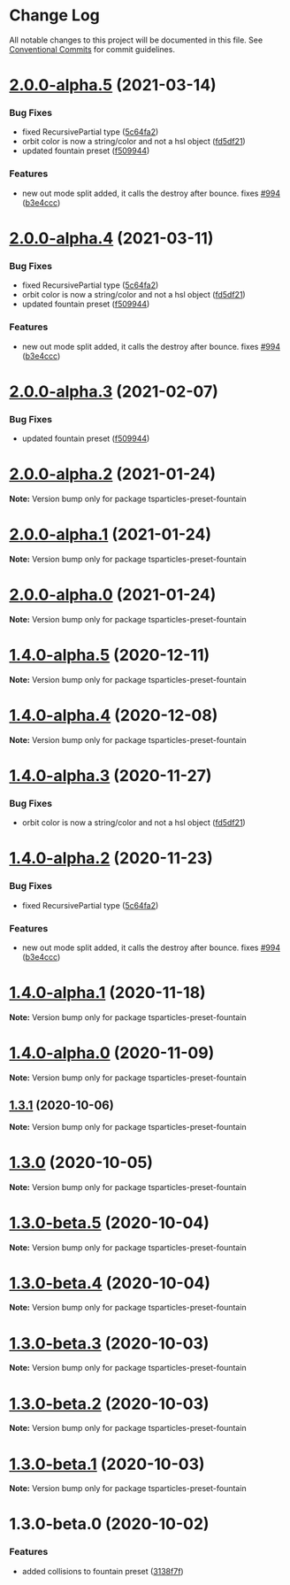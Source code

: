 # Change Log

All notable changes to this project will be documented in this file.
See [Conventional Commits](https://conventionalcommits.org) for commit guidelines.

# [2.0.0-alpha.5](https://github.com/matteobruni/tsparticles/compare/tsparticles-preset-fountain@1.5.0...tsparticles-preset-fountain@2.0.0-alpha.5) (2021-03-14)


### Bug Fixes

* fixed RecursivePartial type ([5c64fa2](https://github.com/matteobruni/tsparticles/commit/5c64fa2c55a15eb87ee9cb0b6a04166627ad5d0e))
* orbit color is now a string/color and not a hsl object ([fd5df21](https://github.com/matteobruni/tsparticles/commit/fd5df21d4a2ba785a4f256f54b9c351c8b6af02e))
* updated fountain preset ([f509944](https://github.com/matteobruni/tsparticles/commit/f5099446c7be44c49fb593a969fc4202eb1daf97))


### Features

* new out mode split added, it calls the destroy after bounce. fixes [#994](https://github.com/matteobruni/tsparticles/issues/994) ([b3e4ccc](https://github.com/matteobruni/tsparticles/commit/b3e4ccc61f30d10e2d9207aade18b37d87342f60))





# [2.0.0-alpha.4](https://github.com/matteobruni/tsparticles/compare/tsparticles-preset-fountain@1.4.4...tsparticles-preset-fountain@2.0.0-alpha.4) (2021-03-11)


### Bug Fixes

* fixed RecursivePartial type ([5c64fa2](https://github.com/matteobruni/tsparticles/commit/5c64fa2c55a15eb87ee9cb0b6a04166627ad5d0e))
* orbit color is now a string/color and not a hsl object ([fd5df21](https://github.com/matteobruni/tsparticles/commit/fd5df21d4a2ba785a4f256f54b9c351c8b6af02e))
* updated fountain preset ([f509944](https://github.com/matteobruni/tsparticles/commit/f5099446c7be44c49fb593a969fc4202eb1daf97))


### Features

* new out mode split added, it calls the destroy after bounce. fixes [#994](https://github.com/matteobruni/tsparticles/issues/994) ([b3e4ccc](https://github.com/matteobruni/tsparticles/commit/b3e4ccc61f30d10e2d9207aade18b37d87342f60))





# [2.0.0-alpha.3](https://github.com/matteobruni/tsparticles/compare/tsparticles-preset-fountain@2.0.0-alpha.2...tsparticles-preset-fountain@2.0.0-alpha.3) (2021-02-07)


### Bug Fixes

* updated fountain preset ([f509944](https://github.com/matteobruni/tsparticles/commit/f5099446c7be44c49fb593a969fc4202eb1daf97))





# [2.0.0-alpha.2](https://github.com/matteobruni/tsparticles/compare/tsparticles-preset-fountain@2.0.0-alpha.1...tsparticles-preset-fountain@2.0.0-alpha.2) (2021-01-24)

**Note:** Version bump only for package tsparticles-preset-fountain





# [2.0.0-alpha.1](https://github.com/matteobruni/tsparticles/compare/tsparticles-preset-fountain@1.4.0-alpha.5...tsparticles-preset-fountain@2.0.0-alpha.1) (2021-01-24)

**Note:** Version bump only for package tsparticles-preset-fountain





# [2.0.0-alpha.0](https://github.com/matteobruni/tsparticles/compare/tsparticles-preset-fountain@1.4.0-alpha.5...tsparticles-preset-fountain@2.0.0-alpha.0) (2021-01-24)

**Note:** Version bump only for package tsparticles-preset-fountain





# [1.4.0-alpha.5](https://github.com/matteobruni/tsparticles/compare/tsparticles-preset-fountain@1.4.0-alpha.4...tsparticles-preset-fountain@1.4.0-alpha.5) (2020-12-11)

**Note:** Version bump only for package tsparticles-preset-fountain





# [1.4.0-alpha.4](https://github.com/matteobruni/tsparticles/compare/tsparticles-preset-fountain@1.4.0-alpha.3...tsparticles-preset-fountain@1.4.0-alpha.4) (2020-12-08)

**Note:** Version bump only for package tsparticles-preset-fountain





# [1.4.0-alpha.3](https://github.com/matteobruni/tsparticles/compare/tsparticles-preset-fountain@1.4.0-alpha.2...tsparticles-preset-fountain@1.4.0-alpha.3) (2020-11-27)


### Bug Fixes

* orbit color is now a string/color and not a hsl object ([fd5df21](https://github.com/matteobruni/tsparticles/commit/fd5df21d4a2ba785a4f256f54b9c351c8b6af02e))





# [1.4.0-alpha.2](https://github.com/matteobruni/tsparticles/compare/tsparticles-preset-fountain@1.4.0-alpha.1...tsparticles-preset-fountain@1.4.0-alpha.2) (2020-11-23)


### Bug Fixes

* fixed RecursivePartial type ([5c64fa2](https://github.com/matteobruni/tsparticles/commit/5c64fa2c55a15eb87ee9cb0b6a04166627ad5d0e))


### Features

* new out mode split added, it calls the destroy after bounce. fixes [#994](https://github.com/matteobruni/tsparticles/issues/994) ([b3e4ccc](https://github.com/matteobruni/tsparticles/commit/b3e4ccc61f30d10e2d9207aade18b37d87342f60))





# [1.4.0-alpha.1](https://github.com/matteobruni/tsparticles/compare/tsparticles-preset-fountain@1.4.0-alpha.0...tsparticles-preset-fountain@1.4.0-alpha.1) (2020-11-18)

**Note:** Version bump only for package tsparticles-preset-fountain





# [1.4.0-alpha.0](https://github.com/matteobruni/tsparticles/compare/tsparticles-preset-fountain@1.3.11...tsparticles-preset-fountain@1.4.0-alpha.0) (2020-11-09)

**Note:** Version bump only for package tsparticles-preset-fountain





## [1.3.1](https://github.com/matteobruni/tsparticles/compare/tsparticles-preset-fountain@1.3.0...tsparticles-preset-fountain@1.3.1) (2020-10-06)

**Note:** Version bump only for package tsparticles-preset-fountain





# [1.3.0](https://github.com/matteobruni/tsparticles/compare/tsparticles-preset-fountain@1.3.0-beta.5...tsparticles-preset-fountain@1.3.0) (2020-10-05)

**Note:** Version bump only for package tsparticles-preset-fountain





# [1.3.0-beta.5](https://github.com/matteobruni/tsparticles/compare/tsparticles-preset-fountain@1.3.0-beta.4...tsparticles-preset-fountain@1.3.0-beta.5) (2020-10-04)

**Note:** Version bump only for package tsparticles-preset-fountain





# [1.3.0-beta.4](https://github.com/matteobruni/tsparticles/compare/tsparticles-preset-fountain@1.3.0-beta.3...tsparticles-preset-fountain@1.3.0-beta.4) (2020-10-04)

**Note:** Version bump only for package tsparticles-preset-fountain





# [1.3.0-beta.3](https://github.com/matteobruni/tsparticles/compare/tsparticles-preset-fountain@1.3.0-beta.2...tsparticles-preset-fountain@1.3.0-beta.3) (2020-10-03)

**Note:** Version bump only for package tsparticles-preset-fountain





# [1.3.0-beta.2](https://github.com/matteobruni/tsparticles/compare/tsparticles-preset-fountain@1.3.0-beta.1...tsparticles-preset-fountain@1.3.0-beta.2) (2020-10-03)

**Note:** Version bump only for package tsparticles-preset-fountain





# [1.3.0-beta.1](https://github.com/matteobruni/tsparticles/compare/tsparticles-preset-fountain@1.3.0-beta.0...tsparticles-preset-fountain@1.3.0-beta.1) (2020-10-03)

**Note:** Version bump only for package tsparticles-preset-fountain





# 1.3.0-beta.0 (2020-10-02)


### Features

* added collisions to fountain preset ([3138f7f](https://github.com/matteobruni/tsparticles/commit/3138f7f4f50fbc467f5b3447fa0b1d1d8ca60709))
